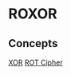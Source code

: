 # ROXOR
## Concepts
[XOR](https://www.101computing.net/xor-encryption-algorithm/)
[ROT Cipher](https://www.dcode.fr/rot-cipher#q1)
